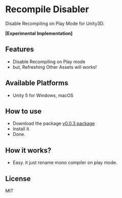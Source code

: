 # Recompile Disabler

Disable Recompiling on Play Mode for Unity3D.  

**[Experimental Implementation]**

## Features
- Disable Recompiling on Play mode
- but, Refreshing Other Assets will works!

## Available Platforms
- Unity 5 for Windows, macOS

## How to use
- Download the package [v0.0.3 package](https://github.com/appetizermonster/Unity3D-RecompileDisabler/raw/master/Packages/RecompileDisabler-v0.0.3.unitypackage)
- Install it.
- Done.

## How it works?
- Easy. it just rename mono compiler on play mode.

## License
MIT
